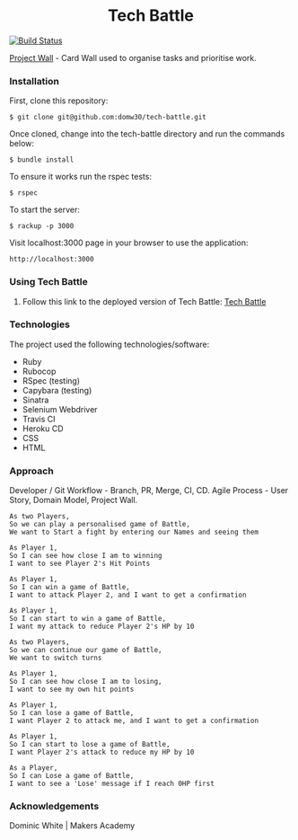 <h1 align="center">Tech Battle</h1>

[![Build Status](https://travis-ci.com/domw30/tech-battle.svg?branch=master)](https://travis-ci.com/domw30/tech-battle)

[Project Wall](https://github.com/domw30/tech-battle/projects/1) - Card Wall used to organise tasks and prioritise work.

### Installation
First, clone this repository:
```
$ git clone git@github.com:domw30/tech-battle.git
```
Once cloned, change into the tech-battle directory and run the commands below:
```
$ bundle install
```
To ensure it works run the rspec tests:
```
$ rspec
```
To start the server:
```
$ rackup -p 3000
```
Visit localhost:3000 page in your browser to use the application:
```
http://localhost:3000
```

### Using Tech Battle
1. Follow this link to the deployed version of Tech Battle:
[Tech Battle](https://tech-battle.herokuapp.com/)

### Technologies
The project used the following technologies/software:
* Ruby
* Rubocop
* RSpec (testing)
* Capybara (testing)
* Sinatra
* Selenium Webdriver
* Travis CI
* Heroku CD
* CSS
* HTML

### Approach
Developer / Git Workflow - Branch, PR, Merge, CI, CD.
Agile Process - User Story, Domain Model, Project Wall.
```
As two Players,
So we can play a personalised game of Battle,
We want to Start a fight by entering our Names and seeing them

As Player 1,
So I can see how close I am to winning
I want to see Player 2's Hit Points

As Player 1,
So I can win a game of Battle,
I want to attack Player 2, and I want to get a confirmation

As Player 1,
So I can start to win a game of Battle,
I want my attack to reduce Player 2's HP by 10

As two Players,
So we can continue our game of Battle,
We want to switch turns

As Player 1,
So I can see how close I am to losing,
I want to see my own hit points

As Player 1,
So I can lose a game of Battle,
I want Player 2 to attack me, and I want to get a confirmation

As Player 1,
So I can start to lose a game of Battle,
I want Player 2's attack to reduce my HP by 10

As a Player,
So I can Lose a game of Battle,
I want to see a 'Lose' message if I reach 0HP first
```

### Acknowledgements
Dominic White | Makers Academy
